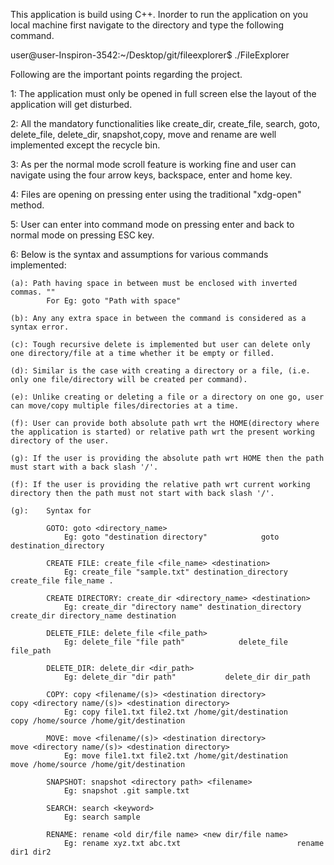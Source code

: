 
This application is build using C++. Inorder to run the application on you local machine first navigate to the directory and type the following command.

user@user-Inspiron-3542:~/Desktop/git/fileexplorer$ ./FileExplorer


Following are the important points regarding the project.

1: The application must only be opened in full screen else the layout of the application will get disturbed.

2: All the mandatory functionalities like create_dir, create_file, search, goto, delete_file, delete_dir, snapshot,copy, move and rename are well implemented except the recycle bin.

3: As per the normal mode scroll feature is working fine and user can navigate using the four arrow keys, backspace, enter and home key.

4: Files are opening on pressing enter using the traditional "xdg-open" method.

5: User can enter into command mode on pressing enter and back to normal mode on pressing ESC key.

6: Below is the syntax and assumptions for various commands implemented:
    
    (a): Path having space in between must be enclosed with inverted commas. ""
            For Eg: goto "Path with space"
    
    (b): Any any extra space in between the command is considered as a syntax error.
    
    (c): Tough recursive delete is implemented but user can delete only one directory/file at a time whether it be empty or filled.
    
    (d): Similar is the case with creating a directory or a file, (i.e. only one file/directory will be created per command).
    
    (e): Unlike creating or deleting a file or a directory on one go, user can move/copy multiple files/directories at a time.
    
    (f): User can provide both absolute path wrt the HOME(directory where the application is started) or relative path wrt the present working directory of the user. 
    
    (g): If the user is providing the absolute path wrt HOME then the path must start with a back slash '/'.
    
    (f): If the user is providing the relative path wrt current working directory then the path must not start with back slash '/'.
    
    (g):    Syntax for
    
            GOTO: goto <directory_name>
                Eg: goto "destination directory"            goto destination_directory
            
            CREATE FILE: create_file <file_name> <destination>
                Eg: create_file "sample.txt" destination_directory           create_file file_name .
                
            CREATE DIRECTORY: create_dir <directory_name> <destination>
                Eg: create_dir "directory name" destination_directory           create_dir directory_name destination
            
            DELETE_FILE: delete_file <file_path>
                Eg: delete_file "file path"            delete_file file_path
            
            DELETE_DIR: delete_dir <dir_path>
                Eg: delete_dir "dir path"           delete_dir dir_path
                
            COPY: copy <filename/(s)> <destination directory>               copy <directory name/(s)> <destination directory>
                Eg: copy file1.txt file2.txt /home/git/destination              copy /home/source /home/git/destination
            
            MOVE: move <filename/(s)> <destination directory>               move <directory name/(s)> <destination directory>
                Eg: move file1.txt file2.txt /home/git/destination              move /home/source /home/git/destination
                
            SNAPSHOT: snapshot <directory path> <filename>
                Eg: snapshot .git sample.txt
                
            SEARCH: search <keyword>
                Eg: search sample
                
            RENAME: rename <old dir/file name> <new dir/file name>
                Eg: rename xyz.txt abc.txt                          rename dir1 dir2
                
                
                
                
                
                
                
                
                
                
                
                
                
                
                
                
                
                
